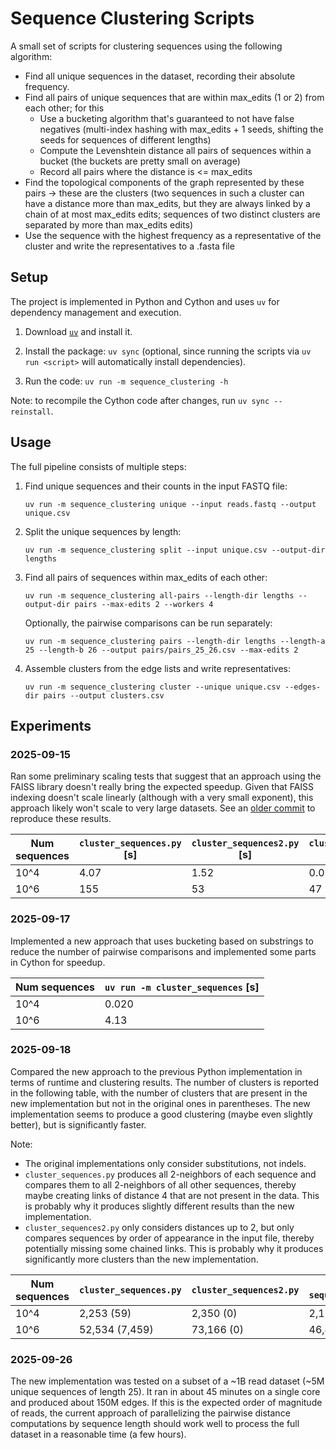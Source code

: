 # Sequence Clustering Scripts

A small set of scripts for clustering sequences using the following algorithm:
- Find all unique sequences in the dataset, recording their absolute frequency.
- Find all pairs of unique sequences that are within max_edits (1 or 2) from each other; for this
  - Use a bucketing algorithm that's guaranteed to not have false negatives (multi-index hashing with max_edits + 1 seeds, shifting the seeds for sequences of different lengths)
  - Compute the Levenshtein distance all pairs of sequences within a bucket (the buckets are pretty small on average)
  - Record all pairs where the distance is <= max_edits
- Find the topological components of the graph represented by these pairs -> these are the clusters (two sequences in such a cluster can have a distance more than max_edits, but they are always linked by a chain of at most max_edits edits; sequences of two distinct clusters are separated by more than max_edits edits)
- Use the sequence with the highest frequency as a representative of the cluster and write the representatives to a .fasta file

## Setup

The project is implemented in Python and Cython and uses `uv` for dependency management and execution.

1. Download [`uv`](https://github.com/astral-sh/uv) and install it.

2. Install the package: `uv sync` (optional, since running the scripts via `uv run <script>` will automatically install dependencies).

3. Run the code: `uv run -m sequence_clustering -h`

Note: to recompile the Cython code after changes, run `uv sync --reinstall`.

## Usage

The full pipeline consists of multiple steps:
1. Find unique sequences and their counts in the input FASTQ file:
   ```
   uv run -m sequence_clustering unique --input reads.fastq --output unique.csv
   ```

2. Split the unique sequences by length:
   ```
   uv run -m sequence_clustering split --input unique.csv --output-dir lengths
   ```

3. Find all pairs of sequences within max_edits of each other:
   ```
   uv run -m sequence_clustering all-pairs --length-dir lengths --output-dir pairs --max-edits 2 --workers 4
   ```
   Optionally, the pairwise comparisons can be run separately:
   ```
   uv run -m sequence_clustering pairs --length-dir lengths --length-a 25 --length-b 26 --output pairs/pairs_25_26.csv --max-edits 2
   ```

4. Assemble clusters from the edge lists and write representatives:
   ```
   uv run -m sequence_clustering cluster --unique unique.csv --edges-dir pairs --output clusters.csv
   ```


## Experiments

### 2025-09-15

Ran some preliminary scaling tests that suggest that an approach using the FAISS library doesn't really bring the expected speedup.
Given that FAISS indexing doesn't scale linearly (although with a very small exponent), this approach likely won't scale to very large datasets.
See an [older commit](https://github.com/JaneliaSciComp/sequence-clustering/commit/e5e4a3fcd3e834a2f8fa338f4b94c7cd2bd64351) to reproduce these results.

| Num sequences | `cluster_sequences.py` [s] | `cluster_sequences2.py` [s] | `cluster_sequences_faiss.py` [s] |
|---------------|----------------------------|-----------------------------|----------------------------------|
| 10^4          | 4.07                       | 1.52                        | 0.057                            |
| 10^6          | 155                        | 53                          | 47                               |

### 2025-09-17

Implemented a new approach that uses bucketing based on substrings to reduce the number of pairwise comparisons and implemented some parts in Cython for speedup.

| Num sequences | `uv run -m cluster_sequences` [s] |
|---------------|-----------------------------------|
| 10^4          | 0.020                             |
| 10^6          | 4.13                              |

### 2025-09-18

Compared the new approach to the previous Python implementation in terms of runtime and clustering results.
The number of clusters is reported in the following table, with the number of clusters that are present in the new implementation but not in the original ones in parentheses.
The new implementation seems to produce a good clustering (maybe even slightly better), but is significantly faster.

Note:
- The original implementations only consider substitutions, not indels.
- `cluster_sequences.py` produces all 2-neighbors of each sequence and compares them to all 2-neighbors of all other sequences, thereby maybe creating links of distance 4 that are not present in the data.
This is probably why it produces slightly different results than the new implementation.
- `cluster_sequences2.py` only considers distances up to 2, but only compares sequences by order of appearance in the input file, thereby potentially missing some chained links.
This is probably why it produces significantly more clusters than the new implementation.

| Num sequences | `cluster_sequences.py` | `cluster_sequences2.py` | `uv run -m sequence_clustering` |
|---------------|------------------------|-------------------------|---------------------------------|
| 10^4          | 2,253 (59)             | 2,350 (0)               | 2,124                           |
| 10^6          | 52,534 (7,459)         | 73,166 (0)              | 46,492                          |

### 2025-09-26

The new implementation was tested on a subset of a ~1B read dataset (~5M unique sequences of length 25).
It ran in about 45 minutes on a single core and produced about 150M edges.
If this is the expected order of magnitude of reads, the current approach of parallelizing the pairwise distance computations by sequence length should work well to process the full dataset in a reasonable time (a few hours).
